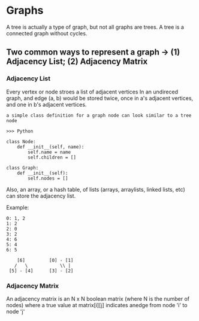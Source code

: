# Graphs

A tree is actually a type of graph, but not all graphs are trees. 
A tree is a connected graph without cycles. 

## Two common ways to represent a graph -> (1) Adjacency List; (2) Adjacency Matrix

### Adjacency List

Every vertex or node stroes a list of adjacent vertices
In an undireced graph, and edge (a, b) would be stored twice,
once in a's adjacent vertices, and one in b's adjacent vertices. 

```
a simple class definition for a graph node can look similar to a tree node

>>> Python

class Node:
    def __init__(self, name):
        self.name = name
        self.children = []

class Graph:
    def __init__(self):
        self.nodes = []
```

Also, an array, or a hash table, of lists (arrays, arraylists, linked lists, etc) can store the adjacency list. 

Example:
```
0: 1, 2
1: 2
2: 0
3: 2
4: 6
5: 4
6: 5

    [6]         [0] - [1]
   /   \            \\ |
 [5] - [4]      [3] - [2]

```

### Adjacency Matrix

An adjacency matrix is an N x N boolean matrix (where N is the number of nodes)
where a true value at matrix[i][j] indicates anedge from node 'i' to node 'j'

